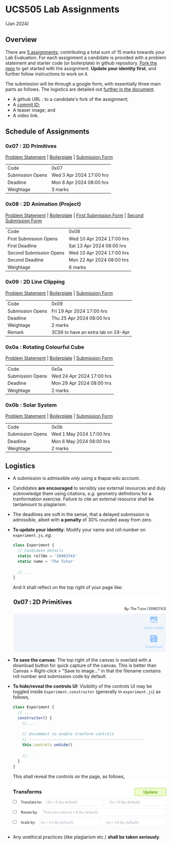 # UCS505 Lab Assignments 
(Jan 2024)

## Overview ##

There are [5 assignments](#schedule-of-assignments);
contributing a total sum of 15 marks towards your Lab
Evaluation.  For each assignment a candidate is
provided with a problem statement and starter code (or
boilerplate) in github repository.  [Fork the
repo](https://docs.github.com/en/pull-requests/collaborating-with-pull-requests/working-with-forks/fork-a-repo)
to get started with the assignment.  **Update your
identity first**, and further follow instructions to
work on it.

The submission will be through a google form, with
essentially three main parts as follows.  The logistics
are detailed out [further in the
document](#logistics).
+ A github URL : to a candidate's fork of the
  assignment;
+ A [commit
ID](https://git-scm.com/book/en/v2/Git-Basics-Viewing-the-Commit-History); 
+ A teaser image; and 
+ A video link.


## Schedule of Assignments ##

### 0x07 : 2D Primitives ###
[Problem
Statement](./0x07.md) |
[Boilerplate](https://github.com/tiet-ucs505/0x07-2d-primitives)
| [Submission Form](https://docs.google.com/forms/d/e/1FAIpQLSdmWJoYQzw2B_xgiqTSuYdEumigXqnRTr8fCIaA9ptPvf_KTQ/viewform?usp=pp_url&entry.1189318782=3CO6&entry.294246879=10210000&entry.117129202=Shakti+Mann&entry.1197422271=https://github.com/shaktimann000/)

|                  |                          |
|------------------|--------------------------|
| Code             | 0x07                     |
| Submission Opens | Wed 3 Apr 2024 17:00 hrs |
| Deadline         | Mon 8 Apr 2024 08:00 hrs |
| Weightage        | 3 marks                  |

### 0x08 : 2D Animation (Project) ###
[Problem
Statement](./0x08.md) |
[Boilerplate](https://github.com/tiet-ucs505/0x08-2d-animation-project)
| [First Submission Form](https://docs.google.com/forms/d/e/1FAIpQLSed6kxNCwgWZhej7wNamH5KpcSx03WXtDFQN0u1yLY7AaQ5sQ/viewform?usp=pp_url&entry.1189318782=3CO6&entry.294246879=10210000&entry.117129202=Shakti+Mann&entry.1197422271=https://github.com/shaktimann000/0x08) | [Second Submission Form](https://docs.google.com/forms/d/e/1FAIpQLSfqPOC6JAZbnGd6d7kflzy94OFvDiBj654cON969e5US9b0zg/viewform?usp=pp_url&entry.1189318782=3CO6&entry.294246879=10210000&entry.117129202=Shakti+Mann&entry.1197422271=https://github.com/shaktimann000/0x08)

|                         |                           |
|-------------------------|---------------------------|
| Code                    | 0x08                      |
| First Submission Opens  | Wed 10 Apr 2024 17:00 hrs |
| First Deadline          | Sat 13 Apr 2024 08:00 hrs |
| Second Submission Opens | Wed 10 Apr 2024 17:00 hrs |
| Second Deadline         | Mon 22 Apr 2024 08:00 hrs |
| Weightage               | 6 marks                   |


### 0x09 : 2D Line Clipping ###
[Problem
Statement](./0x09.md) |
[Boilerplate](https://github.com/tiet-ucs505/0x09-2d-line-clipping)
| [Submission Form](https://docs.google.com/forms/d/e/1FAIpQLSc1mmH9ZBhpvH3ajKFbpPpzgTcvZBBG3_vs6kzND-H5_q3E_Q/viewform?usp=pp_url&entry.1189318782=3CO6&entry.294246879=10210000&entry.117129202=Shakti+Mann&entry.1197422271=https://github.com/shaktimann000/0x09)

|                  |                                     |
|------------------|-------------------------------------|
| Code             | 0x09                                |
| Submission Opens | Fri 19 Apr 2024 17:00 hrs           |
| Deadline         | Thu 25 Apr 2024 08:00 hrs           |
| Weightage        | 2 marks                             |
| Remark           | 3CS6 to have an extra lab on 19-Apr |


### 0x0a : Rotating Colourful Cube ###
[Problem Statement](./0x0a.md) |
[Boilerplate](https://github.com/tiet-ucs505/0x0a-rotating-colourful-cube)
| [Submission Form](https://docs.google.com/forms/d/e/1FAIpQLScBTZfmCkCzzmxTJflvpqvf628hT3GuNwgTAytvYyUImJc-cQ/viewform?usp=pp_url&entry.1189318782=3CO6&entry.294246879=10210000&entry.117129202=Shakti+Mann&entry.1197422271=https://github.com/shaktimann000/0x0a)

|                  |                              |
|------------------|------------------------------|
| Code             | 0x0a                         |
| Submission Opens | Wed 24 Apr 2024 17:00 hrs    |
| Deadline         | Mon 29 Apr 2024 08:00 hrs    |
| Weightage        | 2 marks                      |

### 0x0b : Solar System ###
[Problem Statement](./0x0b.md) |
[Boilerplate](https://github.com/tiet-ucs505/0x0b-solar-system)
| [Submission Form](https://docs.google.com/forms/d/e/1FAIpQLScBFxf5qgidlS_tVjWKTiwuYZ7aP07lvE9CxHi5AYRfyWfhDw/viewform?usp=pp_url&entry.1189318782=3CO6&entry.294246879=10210000&entry.117129202=Shakti+Mann&entry.1197422271=https://github.com/shaktimann000/0x0b)

|                  |                             |
|------------------|-----------------------------|
| Code             | 0x0b                        |
| Submission Opens | Wed 1 May 2024 17:00 hrs    |
| Deadline         | Mon 6 May 2024 08:00 hrs    |
| Weightage        | 2 marks                     |


## Logistics ##
+ A submission is admissible *only* using a thapar.edu
  account.
+ Candidates **are encouraged** to sensibly use
  external resources and duly acknowledge them using
  citations, *e.g.*  geometry definitions for a
  tranformation exercise.  Failure to cite an external
  resource shall be tantamount to plagiarism.
+ The deadlines are soft in the sense, that a delayed
  submission is admissible, albeit with **a penalty**
  of 30% rounded away from zero.
+ **To update your identity**: Modify your name and
  roll number on `experiment.js`, *eg.*

  ```javascript
  class Experiment {
    // Candidate Details
    static rollNo = '10983743'
    static name = 'The Tutor'

    // ...
  }
  ```
  And it shall reflect on the top right of your page
  like:
  
  ![](./assets/name-roll-example.png)
+ **To save the canvas**: The top right of the canvas
  is overlaid with a download button for quick capture
  of the canvas.  This is better than Canvas >
  Right-click > "Save to image..." in that the filename
  contains roll number and submission code by default.
+ **To hide/reveal the controls UI:** Visibility of the
  controls UI may be toggled inside
  `Experiment.constructor` (generally in
  `experiment.js`) as follows,

  ```javascript
  class Experiment {
    // ...
    constructor() {
      //...

      // Uncomment to enable tranform controls
      // --------------------------------------------------
      this.controls.unhide()

      //...
    }
  }
  ```
  This shall reveal the controls on the page, as
  follows,
  ![](./assets/controls-example.png)
+ Any unethical practices (like plagiarism etc.)
  **shall be taken seriously**.
